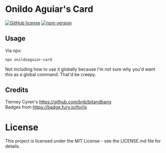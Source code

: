# Onildo Aguiar's Card

[![GitHub license](https://img.shields.io/badge/license-MIT-blue.svg)](https://github.com/onildoaguiar/onildoaguiar-card/blob/master/LICENSE) 
[![npm version](https://badge.fury.io/js/onildoaguiar-card.svg)](https://badge.fury.io/js/onildoaguiar-card)

## Usage

Via npx:

```bash
npx onildoaguiar-card
```

Not including how to use it globally because I'm not sure why you'd want this as a global command. That'd be creepy.

## Credits

Tierney Cyren's https://github.com/bnb/bitandbang <br>
Badges from <https://badge.fury.io/for/js>

# License
This project is licensed under the MIT License - see the LICENSE.md file for details.